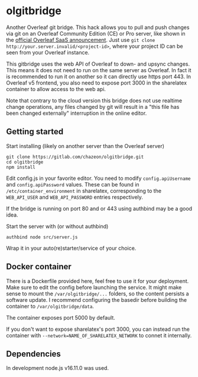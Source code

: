 # olgitbridge

Another Overleaf git bridge. This hack allows you to pull and push changes via git on an Overleaf Community Edition (CE) or Pro server, like shown in the [official Overleaf SaaS announcement](https://www.overleaf.com/blog/the-git-bridge-in-overleaf-v2-is-here). Just use `git clone http://your.server.invalid/<project-id>`, where your project ID can be seen from your Overleaf instance.

This gitbridge uses the web API of Overleaf to down- and upsync changes. This means it does not need to run on the same server as Overleaf. In fact it is recommended to run it on another so it can directly use https port 443. In Overleaf v5 frontend, you also need to expose port 3000 in the sharelatex container to allow access to the web api.

Note that contrary to the cloud version this bridge does not use realtime change operations, any files changed by git will result in a "this file has been changed externally" interruption in the online editor.

## Getting started

Start installing (likely on another server than the Overleaf server)

```
git clone https://gitlab.com/chazeon/olgitbridge.git
cd olgitbridge
npm install
```

Edit config.js in your favorite editor. You need to modify `config.apiUsername` and `config.apiPassword` values. These can be found in `/etc/container_environment` in sharelatex, corresponding to the `WEB_API_USER` and `WEB_API_PASSWORD` entries respectively.

If the bridge is running on port 80 and or 443 using authbind may be a good idea.

Start the server with (or without authbind)

```
authbind node src/server.js
```

Wrap it in your auto(re)starter/service of your choice.

## Docker container

There is a Dockerfile provided here, feel free to use it for your deployment. Make sure to edit the config before launching the service. It might make sense to mount the `/var/olgitbridge/...` folders, so the content persists a software update. I recommend configuring the basedir before building the container to `/var/olgitbridge/data`.

The container exposes port 5000 by default.

If you don't want to expose sharelatex's port 3000, you can instead run the container with `--network=NAME_OF_SHARELATEX_NETWORK` to connet it internally.

## Dependencies

In development node.js v16.11.0 was used.
